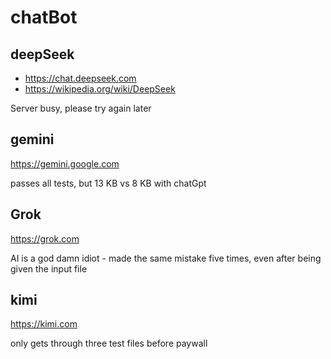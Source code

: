 # chatBot

## deepSeek

- https://chat.deepseek.com
- https://wikipedia.org/wiki/DeepSeek

Server busy, please try again later

## gemini

https://gemini.google.com

passes all tests, but 13 KB vs 8 KB with chatGpt

## Grok

https://grok.com

AI is a god damn idiot - made the same mistake five times, even after being
given the input file

## kimi

https://kimi.com

only gets through three test files before paywall
